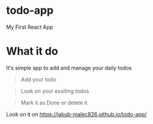 # todo-app
My First React App

# What it do
It's simple app to add and manage your daily todos

> Add your todo

> Look on your exsiting todos

> Mark it as Done or delete it

Look on it on https://jakub-malec826.github.io/todo-app/
